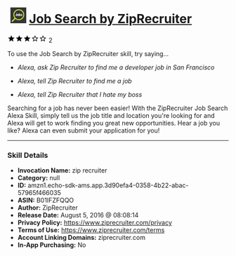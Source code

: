 # &nbsp;<img src="skill_icon" alt="Job Search by ZipRecruiter icon" width="36"> [Job Search by ZipRecruiter](http://alexa.amazon.com/#skills/amzn1.echo-sdk-ams.app.3d90efa4-0358-4b22-abac-57965f466035)
![3 stars](../../images/ic_star_black_18dp_1x.png)![3 stars](../../images/ic_star_black_18dp_1x.png)![3 stars](../../images/ic_star_black_18dp_1x.png)![3 stars](../../images/ic_star_border_black_18dp_1x.png)![3 stars](../../images/ic_star_border_black_18dp_1x.png) 2

To use the Job Search by ZipRecruiter skill, try saying...

* *Alexa, ask Zip Recruiter to find me a developer job in San Francisco*

* *Alexa, tell Zip Recruiter to find me a job*

* *Alexa, tell Zip Recruiter that I hate my boss*

Searching for a job has never been easier! With the ZipRecruiter Job Search Alexa Skill, simply tell us the job title and location you're looking for and Alexa will get to work finding you great new opportunities. Hear a job you like? Alexa can even submit your application for you!

***

### Skill Details

* **Invocation Name:** zip recruiter
* **Category:** null
* **ID:** amzn1.echo-sdk-ams.app.3d90efa4-0358-4b22-abac-57965f466035
* **ASIN:** B01IFZFQQO
* **Author:** ZipRecruiter
* **Release Date:** August 5, 2016 @ 08:08:14
* **Privacy Policy:** https://www.ziprecruiter.com/privacy
* **Terms of Use:** https://www.ziprecruiter.com/terms
* **Account Linking Domains:** ziprecruiter.com
* **In-App Purchasing:** No
